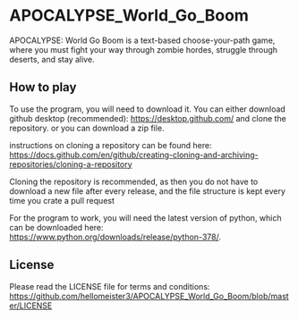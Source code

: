 # APOCALYPSE_World_Go_Boom
APOCALYPSE: World Go Boom is a text-based choose-your-path game, where you must fight your way through zombie hordes, struggle through deserts, and stay alive.

## How to play

To use the program, you will need to download it. You can either download github desktop (recommended): https://desktop.github.com/ and clone the repository. or you can download a zip file.

instructions on cloning a repository can be found here: https://docs.github.com/en/github/creating-cloning-and-archiving-repositories/cloning-a-repository

Cloning the repository is recommended, as then you do not have to download a new file after every release, and the file structure is kept every time you crate a pull request

For the program to work, you will need the latest version of python, which can be downloaded here: https://www.python.org/downloads/release/python-378/.

## License

Please read the LICENSE file for terms and conditions: https://github.com/hellomeister3/APOCALYPSE_World_Go_Boom/blob/master/LICENSE